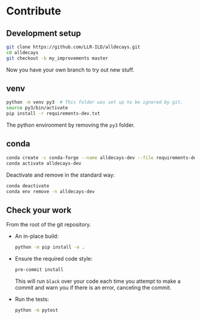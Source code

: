 # Contribute

## Development setup

```bash
git clone https://github.com/LLR-ILD/alldecays.git
cd alldecays
git checkout -b my_improvements master
```

Now you have your own branch to try out new stuff.

## venv

```bash
python -m venv py3  # This folder was set up to be ignored by git.
source py3/bin/activate
pip install -r requirements-dev.txt
```

The python environment by removing the `py3` folder.

## conda

```bash
conda create -c conda-forge --name alldecays-dev --file requirements-dev.txt
conda activate alldecays-dev
```

Deactivate and remove in the standard way:

```bash
conda deactivate
conda env remove -n alldecays-dev
```

## Check your work

From the root of the git repository.

* An in-place build:

    ```bash
    python -m pip install -e .
    ```

* Ensure the required code style:

    ```bash
    pre-commit install
    ```

    This will run `black` over your code each time you attempt to make a commit and warn you if there is an error, canceling the commit.

* Run the tests:

    ```bash
    python -m pytest
    ```
